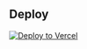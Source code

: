 ## Deploy

[![Deploy to Vercel](https://vercel.com/button)](https://vercel.com/import/git?s=https://github.com/glowbom/custom)
